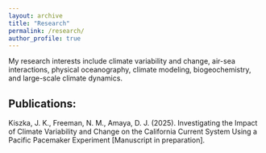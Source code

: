 ```yaml
---
layout: archive
title: "Research"
permalink: /research/
author_profile: true
---
```



My research interests include climate  variability and change, air-sea interactions, physical oceanography, climate modeling, biogeochemistry, and large-scale climate dynamics. 


## Publications:

Kiszka, J. K., Freeman, N. M.,  Amaya, D. J. (2025). Investigating the Impact of Climate Variability and Change on the California Current System Using a Pacific Pacemaker Experiment [Manuscript in preparation]. 

